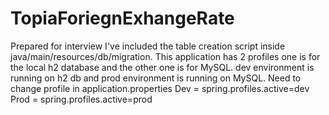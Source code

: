 # TopiaForiegnExhangeRate
Prepared for interview
I've included the table creation script inside java/main/resources/db/migration.
This application has 2 profiles one is for the local h2 database and the other one is for MySQL.
dev environment is running on h2 db and prod environment is running on MySQL.
Need to change profile in application.properties 
Dev = spring.profiles.active=dev
Prod = spring.profiles.active=prod
